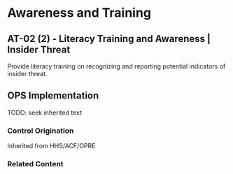 # Awareness and Training
## AT-02 (2) - Literacy Training and Awareness | Insider Threat

Provide literacy training on recognizing and reporting potential indicators of insider threat.

## OPS Implementation

TODO: seek inherited text

### Control Origination

Inherited from HHS/ACF/OPRE

### Related Content
